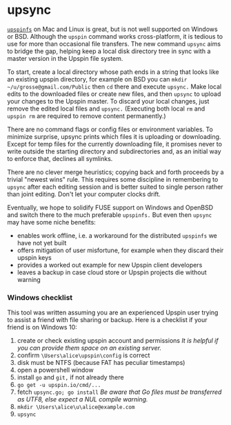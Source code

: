 # upsync
[`upspinfs`](https://github.com/upspin/upspin/blob/master/cmd/upspinfs/doc.go) on Mac and Linux is great, but is not well supported on Windows or BSD.  Although the `upspin` command works cross-platform, it is tedious to use for more than occasional file transfers.  The new command `upsync` aims to bridge the gap, helping keep a local disk directory tree in sync with a master version in the Upspin file system.

To start, create a local directory whose path ends in a string that looks like an existing upspin directory, for example on BSD you can `mkdir ~/u/grosse@gmail.com/Public` then `cd` there and execute `upsync.`  Make local edits to the downloaded files or create new files, and then `upsync` to upload your changes to the Upspin master. To discard your local changes, just remove the edited local files and `upsync.`  (Executing both local `rm` and `upspin rm` are required to remove content permanently.)

There are no command flags or config files or environment variables.  To minimize surprise, upsync prints which files it is uploading or downloading.  Except for temp files for the currently downloading file, it promises never to write outside the starting directory and subdirectories and, as an initial way to enforce that, declines all symlinks.

There are no clever merge heuristics;  copying back and forth proceeds by a trivial "newest wins" rule.  This requires some discipline in remembering to `upsync` after each editing session and is better suited to single person rather than joint editing.  Don't let your computer clocks drift.

Eventually, we hope to solidify FUSE support on Windows and OpenBSD and switch there to the much preferable `upspinfs.`  But even then `upsync` may have some niche benefits:
* enables work offline, i.e. a workaround for the distributed `upspinfs` we have not yet built
* offers mitigation of user misfortune, for example when they discard their upspin keys
* provides a worked out example for new Upspin client developers
* leaves a backup in case cloud store or Upspin projects die without warning

### Windows checklist
This tool was written assuming you are an experienced Upspin user trying to assist a friend with file sharing or backup.  Here is a checklist if your friend is on Windows 10:
1. create or check existing upspin account and permissions  _It is helpful if you can provide them space on an existing server._
1. confirm `\Users\alice\upspin\config` is correct
1. disk must be NTFS (because FAT has peculiar timestamps)
1. open a powershell window
1. install `go` and `git,` if not already there
1. `go get -u upspin.io/cmd/...`
1. fetch `upsync.go; go install`   _Be aware that Go files must be transferred as UTF8, else expect a NUL compile warning._
1. `mkdir \Users\alice\u\alice@example.com`
1. `upsync`
